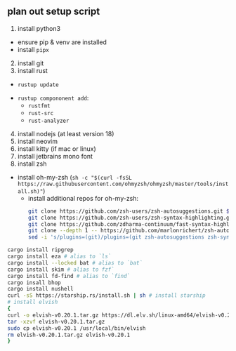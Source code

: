 ## plan out setup script

1) install python3
  + ensure pip & venv are installed
  + install `pipx`
2) install git
3) install rust
  * `rustup update`
  + `rustup compononent add`:
    + `rustfmt`
    + `rust-src`
    + `rust-analyzer`
4) install nodejs (at least version 18)
5) install neovim
6) install kitty (if mac or linux)
7) install jetbrains mono font
8) install zsh
  + install oh-my-zsh (`sh -c "$(curl -fsSL https://raw.githubusercontent.com/ohmyzsh/ohmyzsh/master/tools/install.sh)"`)
    + install additional repos for oh-my-zsh:
      ```sh
      git clone https://github.com/zsh-users/zsh-autosuggestions.git $ZSH_CUSTOM/plugins/zsh-autosuggestions
      git clone https://github.com/zsh-users/zsh-syntax-highlighting.git $ZSH_CUSTOM/plugins/zsh-syntax-highlighting
      git clone https://github.com/zdharma-continuum/fast-syntax-highlighting.git ${ZSH_CUSTOM:-$HOME/.oh-my-zsh/custom}/plugins/fast-syntax-highlighting
      git clone --depth 1 -- https://github.com/marlonrichert/zsh-autocomplete.git $ZSH_CUSTOM/plugins/zsh-autocomplete
      sed -i 's/plugins=(git)/plugins=(git zsh-autosuggestions zsh-syntax-highlighting fast-syntax-highlighting zsh-autocomplete)/' ~/.zshrc
      ```
```bash
cargo install ripgrep
cargo install eza # alias to `ls`
cargo install --locked bat # alias to `bat`
cargo install skim # alias to fzf`
cargo install fd-find # alias to `find`
cargo insall bhop
cargo install nushell
curl -sS https://starship.rs/install.sh | sh # install starship
# install elvish
{
curl -o elvish-v0.20.1.tar.gz https://dl.elv.sh/linux-amd64/elvish-v0.20.1.tar.gz
tar -xzvf elvish-v0.20.1.tar.gz
sudo cp elvish-v0.20.1 /usr/local/bin/elvish
rm elvish-v0.20.1.tar.gz elvish-v0.20.1
}
```
